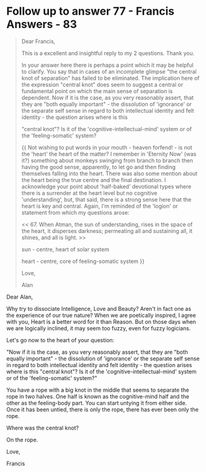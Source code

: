# Follow up to answer 77 - Francis Answers - 83

>Dear Francis,
>
>This is a excellent and insightful reply to my 2 questions. Thank you.
>
>In your answer here there is perhaps a point which it may be helpful to clarify. You say that in cases of an incomplete glimpse "the central knot of separation" has failed to be eliminated. The implication here of the expression "central knot" does seem to suggest a central or fundamental point on which the main sense of separation is dependent. Now if it is the case, as you very reasonably assert, that they are "both equally important" - the dissolution of 'ignorance' or the separate self sense in regard to both intellectual identity and felt identity - the question arises where is this
>
>"central knot"? Is it of the 'cognitive-intellectual-mind' system or of the 'feeling-somatic' system?
>
>{{ Not wishing to put words in your mouth - heaven forfend! - is not the 'heart' the heart of the matter? I remember in 'Eternity Now' (was it?) something about monkeys swinging from branch to branch then having the good sense, apparently, to let go and then finding themselves falling into the heart. There was also some mention about the heart being the true centre and the final destination. I acknowledge your point about 'half-baked' devotional types where there is a surrender at the heart level but no cognitive 'understanding', but, that said, there is a strong sense here that the heart is key and central. Again, I'm reminded of the 'logion' or statement from which my questions arose:
>
><< 67. When Atman, the sun of understanding, rises in the space of the heart, it disperses darkness; permeating all and sustaining all, it shines, and all is light. >>
>
>sun - centre, heart of solar system
>
>heart - centre, core of feeling-somatic system }}
>
>Love,
>
>Alan

Dear Alan,

Why try to dissociate Intelligence, Love and Beauty? Aren't in fact one as the experience of our true nature? When we are poetically inspired, I agree with you, Heart is a better word for it than Reason. But on those days when we are logically inclined, it may seem too fuzzy, even for fuzzy logicians.

Let's go now to the heart of your question:

"Now if it is the case, as you very reasonably assert, that they are "both equally important" - the dissolution of 'ignorance' or the separate self sense in regard to both intellectual identity and felt identity - the question arises where is this "central knot"? Is it of the 'cognitive-intellectual-mind' system or of the 'feeling-somatic' system?"

You have a rope with a big knot in the middle that seems to separate the rope in two halves. One half is known as the cognitive-mind half and the other as the feeling-body part. You can start untying it from either side. Once it has been untied, there is only the rope, there has ever been only the rope.

Where was the central knot?

On the rope.

Love,

Francis

